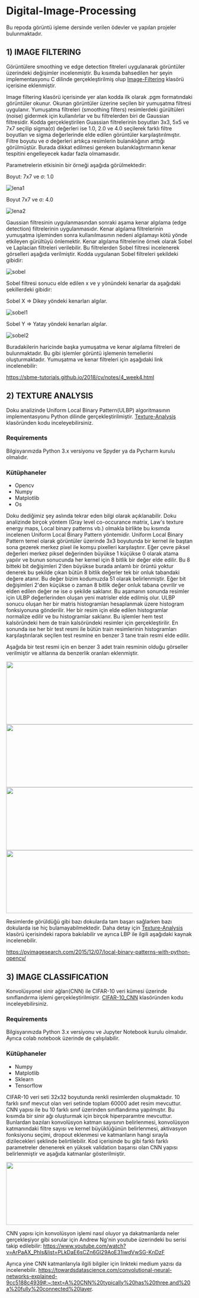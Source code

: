 # Digital-Image-Processing
Bu repoda görüntü işleme dersinde verilen ödevler ve yapılan projeler bulunmaktadır.

## 1) IMAGE FILTERING 

Görüntülere smoothing ve edge detection fitreleri uygulanarak görüntüler üzerindeki değişimler incelenmiştir. Bu kısımda bahsedilen her şeyin implementasyonu C dilinde gerçekleştirilmiş olup [Image-Filtering](https://github.com/FidanVural/Digital-Image-Processing/tree/main/Image-Filtering) klasörü içerisine eklenmiştir.

Image filtering klasörü içerisinde yer alan kodda ilk olarak .pgm formatındaki görüntüler okunur. Okunan görüntüler üzerine seçilen bir yumuşatma filtresi uygulanır. Yumuşatma filtreleri (smoothing filters) resimlerdeki gürültüleri (noise) gidermek için kullanılırlar ve bu filtrelerden biri de Gaussian filtresidir. Kodda gerçekleştirilen Guassian filtrelerinin boyutları 3x3, 5x5 ve 7x7 seçilip sigma(σ) değerleri ise 1.0, 2.0 ve 4.0 seçilerek farklı filtre boyutları ve sigma değerlerinde elde edilen görüntüler karşılaştırılmıştır.
Filtre boyutu ve σ değerleri artıkça resimlerin bulanıklığının arttığı görülmüştür. Burada dikkat edilmesi gereken bulanıklaştırmanın kenar tespitini engelleyecek kadar fazla olmamasıdır.

Parametrelerin etkisinin bir örneği aşağıda görülmektedir: 

Boyut: 7x7 ve σ: 1.0 

![lena1](https://user-images.githubusercontent.com/56233156/208112741-ae6879d6-30e2-462f-8757-7f752b6cfcf2.png)

Boyut 7x7 ve σ: 4.0 

![lena2](https://user-images.githubusercontent.com/56233156/208112713-b05644b0-5e4f-4579-a181-2f036fa669a8.png)

Gaussian filtresinin uygulanmasından sonraki aşama kenar algılama (edge detection) filtrelerinin uygulanmasıdır. Kenar algılama filtrelerinin yumuşatma işleminden sonra kullanılmasının nedeni algılamayı kötü yönde etkileyen gürültüyü önlemektir. Kenar algılama filtrelerine örnek olarak Sobel ve Laplacian filtreleri verilebilir. Bu filtrelerden Sobel filtresi incelenerek görselleri aşağıda verilmiştir. Kodda uygulanan Sobel filtreleri şekildeki gibidir: 

![sobel](https://user-images.githubusercontent.com/56233156/208115665-34f62cdc-60d6-4bd0-b9d8-207271615b15.png)

Sobel filtresi sonucu elde edilen x ve y yönündeki kenarlar da aşağıdaki şekillerdeki gibidir:

Sobel X => Dikey yöndeki kenarları algılar.

![sobel1](https://user-images.githubusercontent.com/56233156/208116563-5a271aac-6715-4ea4-a179-60645caf7668.png)

Sobel Y => Yatay yöndeki kenarları algılar.

![sobel2](https://user-images.githubusercontent.com/56233156/208116579-199a8fd5-90a6-4eba-add1-1290d86e613c.png)

Buradakilerin haricinde başka yumuşatma ve kenar algılama filtreleri de bulunmaktadır. Bu gibi işlemler görüntü işlemenin temellerini oluşturmaktadır. Yumuşatma ve kenar filtreleri için aşağıdaki link incelenebilir:

https://sbme-tutorials.github.io/2018/cv/notes/4_week4.html

## 2) TEXTURE ANALYSIS

Doku analizinde Uniform Local Binary Pattern(ULBP) algoritmasının implementasyonu Python dilinde gerçekleştirilmiştir. [Texture-Analysis](https://github.com/FidanVural/Digital-Image-Processing/tree/main/Texture-Analysis) klasöründen kodu inceleyebilirsiniz.

### Requirements

Bilgisyarınızda Python 3.x versiyonu ve Spyder ya da Pycharm kurulu olmalıdır.

### Kütüphaneler

- Opencv
- Numpy 
- Matplotlib
- Os

Doku dediğimiz şey aslında tekrar eden bilgi olarak açıklanabilir. Doku analizinde birçok yöntem (Gray level co-occurance matrix, Law's texture energy maps, Local binary patterns vb.) olmakla birlikte bu kısımda incelenen Uniform Local Binary Pattern yöntemidir. Uniform Local Binary Pattern temel olarak görüntüler üzerinde 3x3 boyutunda bir kernel ile baştan sona gezerek merkez pixel ile komşu pixelleri karşılaştırır. Eğer çevre piksel değerleri merkez piksel değerinden büyükse 1 küçükse 0 olarak atama yapılır ve bunun sonucunda her kernel için 8 bitlik bir değer elde edilir. Bu 8 bitteki bit değişimleri 2’den büyükse burada anlamlı bir örüntü yoktur denerek bu şekilde çıkan bütün 8 bitlik değerler tek bir onluk tabandaki değere atanır. Bu değer bizim kodumuzda 51 olarak belirlenmiştir. Eğer bit değişimleri 2'den küçükse o zaman 8 bitlik değer onluk tabana çevrilir ve elden edilen değer ne ise o şekilde saklanır. Bu aşamanın sonunda resimler için ULBP değerlerinden oluşan yeni matrisler elde edilmiş olur. ULBP sonucu oluşan her bir matris histogramları hesaplanmak üzere histogram fonksiyonuna gönderilir. Her bir resim için elde edilen histogramlar normalize edilir ve bu histogramlar saklanır. Bu işlemler hem test kalsöründeki hem de train kalsöründeki resimler için gerçekleştirilir. En sonunda ise her bir test resmi ile bütün train resimlerinin histogramları karşılaştırılarak seçilen test resmine en benzer 3 tane train resmi elde edilir. 

Aşağıda bir test resmi için en benzer 3 adet train resminin olduğu görseller verilmiştir ve altlarına da benzerlik oranları eklenmiştir.

<img src="https://user-images.githubusercontent.com/56233156/208136600-1aefada3-ab25-44ef-90e5-6a0c3b1a2228.png" width="600"  height="170"/>
<img src="https://user-images.githubusercontent.com/56233156/208137321-933423c4-3a2c-4dd5-9eae-e9cd59eff3fc.png" width="600"  height="170"/>
<img src="https://user-images.githubusercontent.com/56233156/208137075-9e4f3a17-9d2d-4215-ae62-d0ecb7cee5c5.png" width="600"  height="170"/>
<img src="https://user-images.githubusercontent.com/56233156/208137082-c00f8435-5ee0-4a36-aee4-0566134754c1.png" width="600"  height="170"/>

Resimlerde görüldüğü gibi bazı dokularda tam başarı sağlarken bazı dokularda ise hiç bulamayabilmektedir. Daha detay için [Texture-Analysis](https://github.com/FidanVural/Digital-Image-Processing/tree/main/Texture-Analysis) klasörü içerisindeki rapora bakılabilir ve ayrıca LBP ile ilgili aşağıdaki kaynak incelenebilir.

https://pyimagesearch.com/2015/12/07/local-binary-patterns-with-python-opencv/

## 3) IMAGE CLASSIFICATION
Konvolüsyonel sinir ağları(CNN) ile CIFAR-10 veri kümesi üzerinde sınıflandırma işlemi gerçekleştirilmiştir.  [CIFAR-10_CNN](https://github.com/FidanVural/Digital-Image-Processing/tree/main/CIFAR-10_CNN) klasöründen kodu inceleyebilirsiniz.

### Requirements

Bilgisyarınızda Python 3.x versiyonu ve Jupyter Notebook kurulu olmalıdır. Ayrıca colab notebook üzerinde de çalışılabilir.

### Kütüphaneler

- Numpy 
- Matplotlib
- Sklearn
- Tensorflow

CIFAR-10 veri seti 32x32 boyutunda renkli resimlerden oluşmaktadır. 10 farklı sınıf mevcut olan veri setinde toplam 60000 adet resim mevcuttur. CNN yapısı ile bu 10 farklı sınıf üzerinden sınıflandırma yapılmıştır. Bu kısımda bir sinir ağı oluşturmak için birçok hiperparamtre mevcuttur. Bunlardan bazıları konvolüsyon katman sayısının belirlenmesi, konvolüsyon katmanındaki filtre sayısı ve kernel büyüklüğünün belirlenmesi, aktivasyon fonksiyonu seçimi, dropout eklenmesi ve katmanların hangi sırayla dizilecekleri şeklinde belirtilebilir. Kod içerisinde bu gibi farklı farklı parametreler denenerek en yüksek validation başarısı olan CNN yapısı belirlenmiştir ve aşağıda katmanlar gösterilmiştir.


<img src="https://user-images.githubusercontent.com/56233156/213458804-da6ec2c6-d843-47e2-af9d-573b34822bcc.png" width="600"  height="170"/>


CNN yapısı için konvolüsyon işlemi nasıl oluyor ya dakatmanlarda neler gerçekleşiyor gibi sorular için Andrew Ng'nin youtube üzerindeki bu serisi takip edilebilir:
https://www.youtube.com/watch?v=ArPaAX_PhIs&list=PLkDaE6sCZn6Gl29AoE31iwdVwSG-KnDzF

Ayrıca yine CNN katmanlarıyla ilgili bilgiler için linkteki medium yazısı da incelenebilir.
https://towardsdatascience.com/convolutional-neural-networks-explained-9cc5188c4939#:~:text=A%20CNN%20typically%20has%20three,and%20a%20fully%20connected%20layer.


